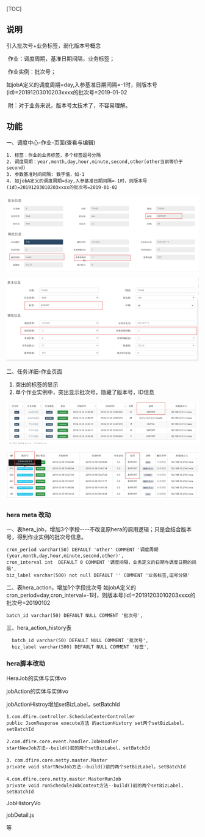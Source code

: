 [TOC]

## 说明
引入批次号+业务标签，弱化版本号概念

​	作业：调度周期，基准日期间隔，业务标签； 

​	作业实例：批次号；

​	如jobA定义的调度周期=day,入参基准日期间隔=-1时，则版本号(id)=20191203010203xxxx的批次号=2019-01-02

​	附：对于业务来说，版本号太技术了，不容易理解。




## 功能

一、调度中心-作业-页面(查看与编辑)

 	1. 标签：作业的业务标签，多个标签逗号分隔
 	2. 调度周期：year,month,day,hour,minute,second,other(other当前等价于second)
 	3. 参数基准时间间隔: 数字值，如-1
 	4. 如jobA定义的调度周期=day,入参基准日期间隔=-1时，则版本号(id)=20191203010203xxxx的批次号=2019-01-02

![作业查看页面](job-base-info.jpg)



![作业编辑页面](job-base-edit.jpg)





二、任务详细-作业页面

1. 突出的标签的显示
2. 单个作业实例中，突出显示批次号，隐藏了版本号，ID信息

![](job-inst-01.jpg)



![](job-inst-02.jpg)




### hera meta 改动

一、表hera_job，增加3个字段----不改变原hera的调用逻辑；只是会结合版本号，得到作业实例的批次号信息。

```
cron_period varchar(50) DEFAULT 'other' COMMENT '调度周期(year,month,day,hour,minute,second,other)',
cron_interval int  DEFAULT 0 COMMENT '调度间隔，业务定义的日期与调度日期的间隔',
biz_label varchar(500) not null DEFAULT '' COMMENT '业务标签,逗号分隔'
```

二、表hera_action，增加1个字段批次号
如jobA定义的cron_period=day,cron_interval=-1时，则版本号(id)=20191203010203xxxx的批次号=20190102

```
batch_id varchar(50) DEFAULT NULL COMMENT '批次号',
```

三、hera_action_history表

```
  batch_id varchar(50) DEFAULT NULL COMMENT '批次号',
  biz_label varchar(500) DEFAULT NULL COMMENT '标签',
```



### hera脚本改动

HeraJob的实体与实体vo

jobAction的实体与实体vo

jobActionHistroy增加setBizLabel，setBatchId

```
1.com.dfire.controller.ScheduleCenterController
public JsonResponse execute方法 的actionHistory set两个setBizLabel，setBatchId

2.com.dfire.core.event.handler.JobHandler
startNewJob方法--build()前的两个setBizLabel，setBatchId

3. com.dfire.core.netty.master.Master
private void startNewJob方法--build()前的两个setBizLabel，setBatchId

4.com.dfire.core.netty.master.MasterRunJob
private void runScheduleJobContext方法--build()前的两个setBizLabel，setBatchId

```

JobHistoryVo

jobDetail.js

等